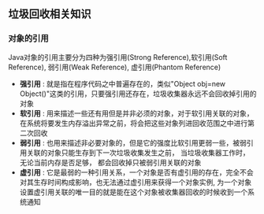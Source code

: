 ## 垃圾回收相关知识

### 对象的引用
Java对象的引用主要分为四种为强引用(Strong Reference),软引用(Soft Reference), 弱引用(Weak Reference), 虚引用(Phantom Reference)
- **强引用** : 就是指在程序代码之中普遍存在的，类似"Object obj=new Object()"这类的引用，只要强引用还存在，垃圾收集器永远不会回收掉引用的对象
- **软引用** : 用来描述一些还有用但是并非必须的对象，对于软引用关联的对象，在系统将要发生内存溢出异常之前，将会把这些对象列进回收范围之中进行第二次回收
- **弱引用** : 也用来描述非必要对象的，但是它的强度比软引用更弱一些，被弱引用关联的对象只能生存到下一次垃圾收集发生之前， 当垃圾收集器工作时， 无论当前内存是否足够， 都会回收掉只被弱引用关联的对象
- **虚引用** : 它是最弱的一种引用关系，一个对象是否有虚引用的存在，完全不会对其生存时间构成影响，也无法通过虚引用来获得一个对象实例, 为一个对象设置虚引用关联的唯一目的就是能在这个对象被收集器回收的时候收到一个系统通知